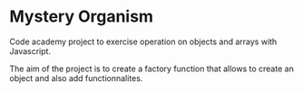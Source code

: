 # Mystery Organism
Code academy project to exercise operation on objects and arrays with Javascript.

The aim of the project is to create a factory function that allows to create an object and also add functionnalites.
